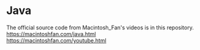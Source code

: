 # Java
The official source code from Macintosh_Fan's videos is in this repository.  
https://macintoshfan.com/java.html  
https://macintoshfan.com/youtube.html
